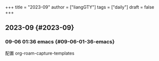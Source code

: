 +++
title = "2023-09"
author = ["liangGTY"]
tags = ["daily"]
draft = false
+++

## 2023-09 {#2023-09}


### 09-06 01:36 emacs {#09-06-01-36-emacs}

配置 org-roam-capture-templates
